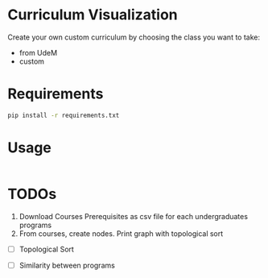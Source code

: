 # Curriculum Visualization

Create your own custom curriculum by choosing the class you want to take:
- from UdeM
- custom

# Requirements

```bash 
pip install -r requirements.txt
```

# Usage

```bash

```


# TODOs

1. Download Courses Prerequisites as csv file for each undergraduates programs
2. From courses, create nodes. Print graph with topological sort


- [ ] Topological Sort
- [ ] Similarity between programs

